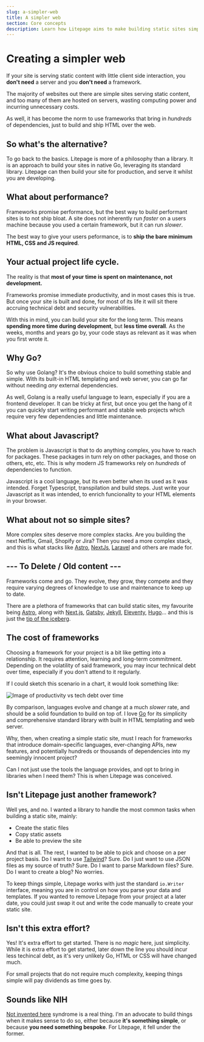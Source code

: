 ```yaml
---
slug: a-simpler-web
title: A simpler web
section: Core concepts
description: Learn how Litepage aims to make building static sites simpler
---
```


# Creating a simpler web

If your site is serving static content with little client side interaction, you **don't need** a server and you **don't need** a framework.

The majority of websites out there are simple sites serving static content, and too many of them are hosted on servers, wasting computing power and incurring unnecessary costs.

As well, it has become the norm to use frameworks that bring in _hundreds_ of dependencies, just to build and ship HTML over the web.

## So what's the alternative?

To go back to the basics. Litepage is more of a philosophy than a library. It is an approach to build your sites in native Go, leveraging its standard library. Litepage can then build your site for production, and serve it whilst you are developing.

## What about performance?

Frameworks promise performance, but the best way to build performant sites is to not ship bloat. A site does not inherently run _faster_ on a users machine because you used a certain framework, but it can run _slower_.

The best way to give your users peformance, is to **ship the bare minimum HTML, CSS and JS required**.

## Your actual project life cycle.

The reality is that **most of your time is spent on maintenance, not development.**

Frameworks promise immediate productivity, and in most cases this is true. But once your site is built and done, for most of its life it will sit there accruing technical debt and security vulnerabilities.

With this in mind, you can build your site for the long term. This means **spending more time during development**, but **less time overall**. As the weeks, months and years go by, your code stays as relevant as it was when you first wrote it.

## Why Go?

So why use Golang? It's the obvious choice to build something stable and simple. With its built-in HTML templating and web server, you can go far without needing _any_ external dependencies.

As well, Golang is a really useful language to learn, especially if you are a frontend developer. It can be tricky at first, but once you get the hang of it you can quickly start writing performant and stable web projects which require very few dependencies and little maintenance.

## What about Javascript?

The problem is Javascript is that to do anything complex, you have to reach for packages. These packages in turn rely on other packages, and those on others, etc, etc. This is why modern JS frameworks rely on _hundreds_ of dependencies to function.

Javascript is a cool language, but its even better when its used as it was intended. Forget Typescript, transpilation and build steps. Just write your Javascript as it was intended, to enrich funcionality to your HTML elements in your browser.

## What about not so simple sites?

More complex sites deserve more complex stacks. Are you building the next Netflix, Gmail, Shopify or Jira? Then you need a more complex stack, and this is what stacks like [Astro](https://astro.build/), [NextJs](https://nextjs.org/), [Laravel](https://www.jetbrains.com/phpstorm/laravel/) and others are made for.

## --- To Delete / Old content ---

Frameworks come and go. They evolve, they grow, they compete and they require varying degrees of knowledge to use and maintenance to keep up to date.

There are a plethora of frameworks that can build static sites, my favourite being [Astro](https://astro.build/), along with [Next.js](https://nextjs.org/), [Gatsby](https://www.gatsbyjs.com/), [Jekyll](https://jekyllrb.com/docs/), [Eleventy](https://www.11ty.dev/), [Hugo](https://gohugo.io/)... and this is just the [tip of the iceberg](https://jamstack.org/generators/).

## The cost of frameworks

Choosing a framework for your project is a bit like getting into a relationship. It requires attention, learning and long-term commitment. Depending on the volatility of said framework, you may incur technical debt over time, especially if you don't attend to it regularly.

If I could sketch this scenario in a chart, it would look something like:

<img class="max-h-96 mx-auto" src="/img/prod-chart-light.svg" alt="Image of productivity vs tech debt over time">

By comparison, languages evolve and change at a much _slower_ rate, and should be a solid foundation to build on top of. I love [Go](https://go.dev/) for its simplicity and comprehensive standard library with built in HTML templating and web server.

Why, then, when creating a simple static site, must I reach for frameworks that introduce domain-specific languages, ever-changing APIs, new features, and potentially hundreds or thousands of dependencies into my seemingly innocent project?

Can I not just use the tools the language provides, and opt to bring in libraries when I need them? This is when Litepage was conceived.

## Isn't Litepage just another framework?

Well yes, and no. I wanted a library to handle the most common tasks when building a static site, mainly:

- Create the static files
- Copy static assets
- Be able to preview the site

And that is all. The rest, I wanted to be able to pick and choose on a per project basis. Do I want to use [Tailwind](https://tailwindcss.com/)? Sure. Do I just want to use JSON files as my source of truth? Sure. Do I want to parse Markdown files? Sure. Do I want to create a blog? No worries.

To keep things simple, Litepage works with just the standard `io.Writer` interface, meaning you are in control on how you parse your data and templates. If you wanted to remove Litepage from your project at a later date, you could just swap it out and write the code manually to create your static site.

## Isn't this extra effort?

Yes! It's extra effort to get started. There is no _magic_ here, just simplicity. While it is extra effort to get started, later down the line you should incur less techincal debt, as it's very unlikely Go, HTML or CSS will have changed much.

For small projects that do not require much complexity, keeping things simple will pay dividends as time goes by.

## Sounds like NIH

[Not invented here](https://en.wikipedia.org/wiki/Not_invented_here) syndrome is a real thing. I'm an advocate to build things when it makes sense to do so, either because **it's something simple**, or because **you need something bespoke**. For Litepage, it fell under the former.
